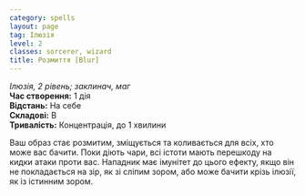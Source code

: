 ```yaml
---
category: spells
layout: page
tag: Ілюзія
level: 2
classes: sorcerer, wizard
title: Розмиття [Blur]
---
```


_Ілюзія, 2 рівень; заклинач, маг_    
**Час створення:** 1 дія   
**Відстань:** На себе   
**Складові:** В   
**Тривалість:** Концентрація, до 1 хвилини   

Ваш образ стає розмитим, зміщується та коливається для всіх, хто може вас бачити. Поки діють чари, всі істоти мають перешкоду на кидки атаки проти вас. Нападник має імунітет до цього ефекту, якщо він не покладається на зір, як зі сліпим зором, або може бачити крізь ілюзії, як із істинним зором. 
